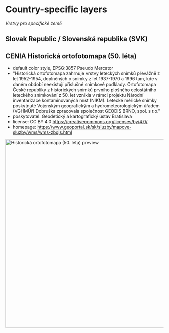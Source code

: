 # Country-specific layers

*Vrstvy pro specifické země*

## Slovak Republic / Slovenská republika (SVK)

## CENIA Historická ortofotomapa (50. léta)
- default color style, EPSG:3857 Pseudo Mercator
- "Historická ortofotomapa zahrnuje vrstvy leteckých snímků převážně z let 1952-1954, doplněných o snímky z let 1937-1970 a 1996 tam, kde v daném období neexistují příslušné snímkové podklady. Ortofotomapa České republiky z historických snímků prvního plošného celostátního leteckého snímkování z 50. let vznikla v rámci projektu Národní inventarizace kontaminovaných míst (NIKM). Letecké měřické snímky poskytnuté Vojenským geografickým a hydrometeorologickým úřadem (VGHMÚř) Dobruška zpracovala společnost GEODIS BRNO, spol. s r.o."
- poskytovatel: Geodetický a kartografický ústav Bratislava
- license: CC BY 4.0 https://creativecommons.org/licenses/by/4.0/
- homepage: https://www.geoportal.sk/sk/sluzby/mapove-sluzby/wms/wms-zbgis.html
<img src="background_CZE_CENIA_historic_orthophoto_50s_EPSG3857.jpg" alt="Historická ortofotomapa (50. léta) preview" width="600"/>
